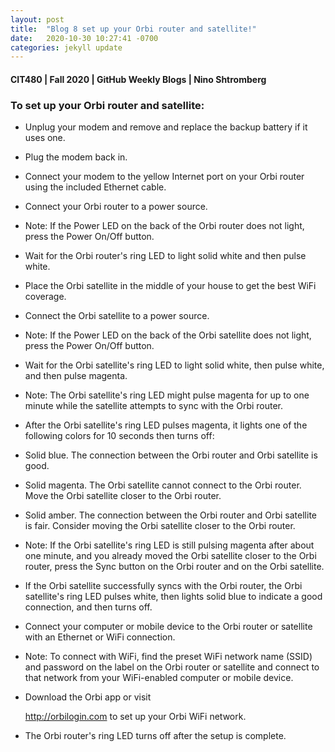 ```yaml
---
layout: post
title:  "Blog 8 set up your Orbi router and satellite!"
date:   2020-10-30 10:27:41 -0700
categories: jekyll update
---
```



####  CIT480 | Fall 2020 | GitHub Weekly Blogs | Nino Shtromberg



### **To set up your Orbi router and satellite:**

- Unplug your modem and remove and replace the backup battery if it uses one.
- Plug the modem back in.
- Connect your modem to the yellow Internet port on your Orbi router using the included Ethernet cable.
- Connect your Orbi router to a power source.
- Note: If the Power LED on the back of the Orbi router does not light, press the Power On/Off button.
- Wait for the Orbi router's ring LED to light solid white and then pulse white.
- Place the Orbi satellite in the middle of your house to get the best WiFi coverage.
- Connect the Orbi satellite to a power source.
- Note: If the Power LED on the back of the Orbi satellite does not light, press the Power On/Off button.
- Wait for the Orbi satellite's ring LED to light solid white, then pulse white, and then pulse magenta.
- Note: The Orbi satellite's ring LED might pulse magenta for up to one minute while the satellite attempts to sync with the Orbi router.
- After the Orbi satellite's ring LED pulses magenta, it lights one of the following colors for 10 seconds then turns off:
- Solid blue. The connection between the Orbi router and Orbi satellite is good.
- Solid magenta. The Orbi satellite cannot connect to the Orbi router. Move the Orbi satellite closer to the Orbi router.
- Solid amber. The connection between the Orbi router and Orbi satellite is fair. Consider moving the Orbi satellite closer to the Orbi router.
- Note: If the Orbi satellite's ring LED is still pulsing magenta after about one minute, and you already moved the Orbi satellite closer to the Orbi router, press the Sync button on the Orbi router and on the Orbi satellite.
- If the Orbi satellite successfully syncs with the Orbi router, the Orbi satellite's ring LED pulses white, then lights solid blue to indicate a good connection, and then turns off.
- Connect your computer or mobile device to the Orbi router or satellite with an Ethernet or WiFi connection.
- Note: To connect with WiFi, find the preset WiFi network name (SSID) and password on the label on the Orbi router or satellite and connect to that network from your WiFi-enabled computer or mobile device.
- Download the Orbi app or visit

    http://orbilogin.com to set up your Orbi WiFi network.
- The Orbi router's ring LED turns off after the setup is complete.
